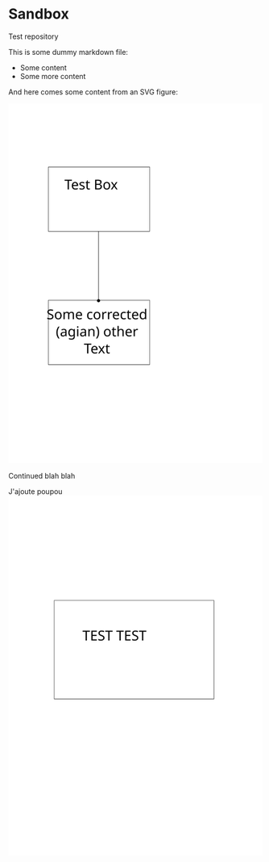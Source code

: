 # Sandbox
Test repository

This is some dummy markdown file:
- Some content
- Some more content

And here comes some content from an SVG figure:

![Figure showing some diagram](./Test-figure.svg)

Continued blah blah


J'ajoute poupou
![Poupou](./poupou.svg)

